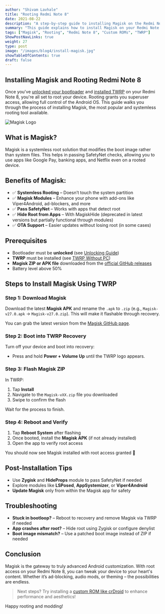 ```yaml
---
author: "Shivam Lavhale"
title: "Rooting Redmi Note 8"
date: 2021-08-22
description: "A step-by-step guide to installing Magisk on the Redmi Note 8, enabling root access for customizations and advanced tweaks."
summary: "This guide explains how to install Magisk on your Redmi Note 8 using TWRP recovery. If you've already unlocked your bootloader and installed a custom recovery, this is the next step in your modding journey."
tags: ["Magisk", "Rooting", "Redmi Note 8", "Custom ROMs", "TWRP"]
ShowPostNavLinks: true
weight: 27
type: post
image: "/images/blog4/install-magisk.jpg"
showTableOfContents: true
draft: false
---
```


Installing Magisk and Rooting Redmi Note 8
---
Once you've [unlocked your bootloader](../unlocking-bootloader-redmi-note8/) and [installed TWRP](../installing-twrp-custom-recovery-without-a-pc/) on your Redmi Note 8, you're all set to root your device. Rooting grants you superuser access, allowing full control of the Android OS. This guide walks you through the process of installing Magisk, the most popular and systemless rooting tool available.

![Magisk Logo](/images/blog3/install-magisk.jpg "Magisk Root")

What is Magisk?
---
Magisk is a systemless root solution that modifies the boot image rather than system files. This helps in passing SafetyNet checks, allowing you to use apps like Google Pay, banking apps, and Netflix even on a rooted device.

Benefits of Magisk:
---
- ✅ **Systemless Rooting** – Doesn’t touch the system partition
- ✅ **Magisk Modules** – Enhance your phone with add-ons like Viper4Android, ad-blockers, and more
- ✅ **Pass SafetyNet** – Works with apps that detect root
- ✅ **Hide Root from Apps** – With MagiskHide (deprecated in latest versions but partially functional through modules)
- ✅ **OTA Support** – Easier updates without losing root (in some cases)

Prerequisites
---
- Bootloader must be **unlocked** (see [Unlocking Guide](../unlocking-bootloader-redmi-note8/))
- **TWRP** must be installed (see [TWRP Without PC](../installing-twrp-custom-recovery-without-a-pc/))
- **Magisk ZIP or APK file** downloaded from the [official GitHub releases](https://github.com/topjohnwu/Magisk/releases)
- Battery level above 50%

Steps to Install Magisk Using TWRP
---

### Step 1: Download Magisk
Download the latest **Magisk APK** and rename the `.apk` to `.zip` (e.g., `Magisk-v27.0.apk` → `Magisk-v27.0.zip`). This will make it flashable through recovery.

You can grab the latest version from the [Magisk GitHub page](https://github.com/topjohnwu/Magisk/releases).

### Step 2: Boot into TWRP Recovery
Turn off your device and boot into recovery:
- Press and hold **Power + Volume Up** until the TWRP logo appears.

### Step 3: Flash Magisk ZIP
In TWRP:
1. Tap **Install**
2. Navigate to the `Magisk-vXX.zip` file you downloaded
3. Swipe to confirm the flash

Wait for the process to finish.

### Step 4: Reboot and Verify
1. Tap **Reboot System** after flashing
2. Once booted, install the **Magisk APK** (if not already installed)
3. Open the app to verify root access

You should now see Magisk installed with root access granted 🎉

Post-Installation Tips
---
- Use **Zygisk** and **HideProps** module to pass SafetyNet if needed
- Explore modules like **LSPosed**, **AppSystemizer**, or **Viper4Android**
- **Update Magisk** only from within the Magisk app for safety

Troubleshooting
---
- **Stuck in bootloop?** – Reboot to recovery and remove Magisk via TWRP if needed
- **App crashes after root?** – Hide root using Zygisk or configure denylist
- **Boot image mismatch?** – Use a patched boot image instead of ZIP if needed

Conclusion
---
Magisk is the gateway to truly advanced Android customization. With root access on your Redmi Note 8, you can tweak your device to your heart's content. Whether it’s ad-blocking, audio mods, or theming – the possibilities are endless.

> Next steps? Try installing a [custom ROM like crDroid](https://crdroid.net/devices/ginkgo/10) to enhance performance and aesthetics!

Happy rooting and modding!

